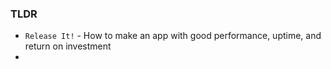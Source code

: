 ### TLDR
* `Release It!` - How to make an app with good performance, uptime, and return on investment
* 
